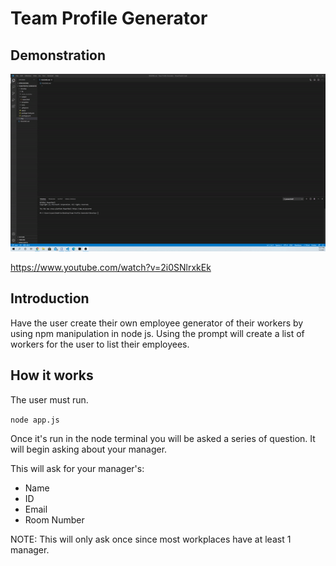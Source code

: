 # Team Profile Generator

## Demonstration 

![Demonstration](Img/Demonstration.gif)

https://www.youtube.com/watch?v=2i0SNlrxkEk

## Introduction

Have the user create their own employee generator of their workers by using npm manipulation in node js. Using the prompt will create a list of workers for the user to list their employees.

## How it works 

The user must run.

```node app.js```

Once it's run in the node terminal you will be asked a series of question. It will begin asking about your manager.

This will ask for your manager's:
* Name
* ID
* Email
* Room Number

NOTE: This will only ask once since most workplaces have at least 1 manager.


